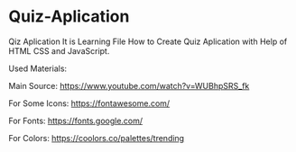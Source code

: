 # Quiz-Aplication
Qiz Aplication 
It is Learning File How to Create Quiz Aplication with Help of HTML CSS and JavaScript.

Used Materials:

Main Source: https://www.youtube.com/watch?v=WUBhpSRS_fk

For Some Icons: https://fontawesome.com/ 

For Fonts: https://fonts.google.com/

For Colors: https://coolors.co/palettes/trending

